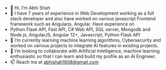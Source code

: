 - 👋 Hi, I’m Abhi Shah
- 👀 I have 7 years of experience in Web Development working as a full stack developer and also have worked on various javascript Frontend framework such as Angularjs, Angular. Have experience on
-  Python Flask API, Fast API, C# Web API, SQL server, Mongodb and Node.js, AngularJS, Angular 12+, Javascript, Python Flask API
- 🌱 I’m currently learning machine learning algorithms, Cybersecurity and worked on various projects to integrate AI features in existing projects.
- 💞️ I’m looking to collaborate with Artificial Intelligence, machine learning enthusiastic so that I can learn and build my profile as an AI Engineer.   
- 📫 Reach me at abhishah1608@gmail.com

<!---
abhishah1608/abhishah1608 is a ✨ special ✨ repository because its `README.md` (this file) appears on your GitHub profile.
You can click the Preview link to take a look at your changes.
--->
